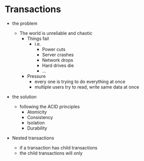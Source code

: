 # Transactions

* the problem
    * The world is unreliable and chaotic
        * Things fail
            * i.e.
                * Power cuts
                * Server crashes
                * Network drops
                * Hard drives die
                * ...
        * Pressure
            * every one is trying to do everything at once
            * multiple users try to read, write same data at once

* the solution
    * following the ACID principles
        * Atomicity
        * Consistency
        * Isolation
        * Durability

* Nested transactions
    * if a transaction has child transactions
    * the child transactions will only 
